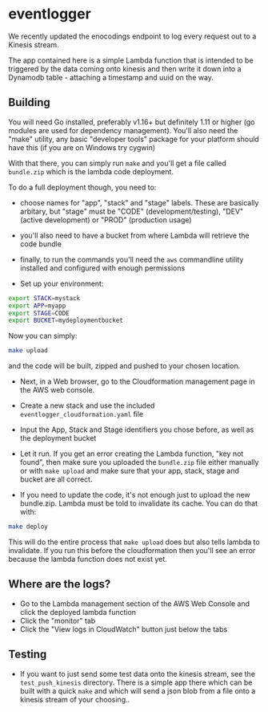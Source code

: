 # eventlogger

We recently updated the enocodings endpoint to log every request out to a Kinesis stream.

The app contained here is a simple Lambda function that is intended to be triggered by the data coming onto kinesis
and then write it down into a Dynamodb table - attaching a timestamp and uuid on the way.

## Building

You will need Go installed, preferably v1.16+ but definitely 1.11 or higher (go modules are used for dependency management).
You'll also need the "make"  utility, any basic "developer tools" package for your platform should have this (if you are
on Windows try cygwin)

With that there, you can simply run `make` and you'll get a file called `bundle.zip` which is the lambda code deployment.

To do a full deployment though, you need to:
- choose names for "app", "stack" and "stage" labels. These are basically arbitary, but "stage" must be "CODE" (development/testing),
"DEV" (active development) or "PROD" (production usage)
- you'll also need to have a bucket from where Lambda will retrieve the code bundle
- finally, to run the commands you'll need the `aws` commandline utility installed and configured with enough permissions

- Set up your environment:
```bash
export STACK=mystack
export APP=myapp
export STAGE=CODE
export BUCKET=mydeploymentbucket
```

Now you can simply:
```bash
make upload
```

and the code will be built, zipped and pushed to your chosen location.

- Next, in a Web browser, go to the Cloudformation management page in the AWS web console.
- Create a new stack and use the included `eventlogger_cloudformation.yaml` file
- Input the App, Stack and Stage identifiers you chose before, as well as the deployment bucket
- Let it run.  If you get an error creating the Lambda function, "key not found", then make sure you uploaded the `bundle.zip`
file either manually or with `make upload` and make sure that your app, stack, stage and bucket are all correct.

- If you need to update the code, it's not enough just to upload the new bundle.zip. Lambda must be told to invalidate its cache.
You can do that with:
```bash
make deploy
```

This will do the entire process that `make upload` does but also tells lambda to invalidate.  If you run this before
the cloudformation then you'll see an error because the lambda function does not exist yet.

## Where are the logs?
- Go to the Lambda management section of the AWS Web Console and click the deployed lambda function
- Click the "monitor" tab
- Click the "View logs in CloudWatch" button just below the tabs

## Testing
- If you want to just send some test data onto the kinesis stream, see the `test_push_kinesis` directory. There is a simple
app there which can be built with a quick `make` and which will send a json blob from a file onto a kinesis stream of your
choosing..